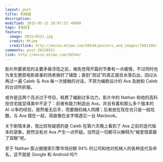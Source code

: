 ```yaml
---
layout: post
title: 机械姬
description:
modified: 2015-05-21 10:07:52 +0800
tags: [电影]
feature:
  image: 2015/0521.jpg
  credit: Mtime
  creditlink: http://movie.mtime.com/58544/posters_and_images/7001186/
comments: post-20150521
link: http://movie.mtime.com/58544/
---
```


影片所要表现的主要矛盾浮现之前，难免觉得开篇的节奏有一点缓慢，不过同时也为发生整部电影故事的场景做好了铺垫；直到“测试”的真正面目水落石出，回过头再过一遍 Caleb 与 Ava 每一次接触的对话，不禁为编剧设计的 Ava 及她和 Caleb 的台词所折服。

或许是这两个亮点过于夺目，耗费了编剧过多功力，影片中的 Nathan 和他的高科技住宅就显得美中不足了：前者有能力制造出 Ava，并且有着和那么多个版本的 AI 斗争的经验，居然毫无后手，而要跟机械人肉搏；后者放在现在也只是一般炫酷，与 Ava 摆在一起，简直像在金字塔遇见一台 Macbook。

关于剧情本身，我比较有疑惑的是 Caleb 在第六天晚上看到了 Ava 之前的迭代版本的录象，居然没有对 Ava 产生一点怀疑。当然这一切都可以解释为“被爱情蒙蔽了双眼”吧。

至于 Nathan 那占据搜索引擎市场份额 94% 的公司和他对机械人的各种迭代及命名，这不就是 Google 和 Android 吗?!
